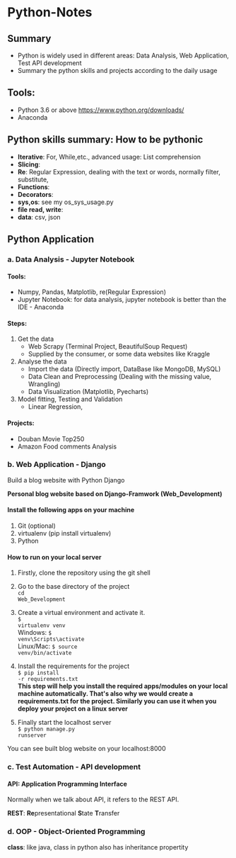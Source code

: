 # Python-Notes

## Summary
- Python is widely used in different areas: Data Analysis, Web Application, Test API development
- Summary the python skills and projects according to the daily usage
## Tools:
- Python 3.6 or above https://www.python.org/downloads/
- Anaconda


## Python skills summary: How to be pythonic
- **Iterative**: For, While,etc., advanced usage: List comprehension
- **Slicing**:
- **Re**: Regular Expression, dealing with the text or words, normally filter, substitute,
- **Functions**:
- **Decorators**:
- **sys,os**: see my os_sys_usage.py
- **file read, write**:
- **data**: csv, json


## Python Application
### a. Data Analysis - Jupyter Notebook
#### Tools:
- Numpy, Pandas, Matplotlib, re(Regular Expression)
- Jupyter Notebook: for data analysis, jupyter notebook is better than the IDE - Anaconda
#### Steps:
1. Get the data
   - Web Scrapy (Terminal Project, BeautifulSoup Request)
   - Supplied by the consumer, or some data websites like Kraggle
2. Analyse the data
   - Import the data (Directly import, DataBase like MongoDB, MySQL)
   - Data Clean and Preprocessing (Dealing with the missing value, Wrangling)
   - Data Visualization (Matplotlib, Pyecharts)
3. Model fitting, Testing and Validation
   - Linear Regression, 
#### Projects:
- Douban Movie Top250 
- Amazon Food comments Analysis
### b. Web Application - Django
Build a blog website with Python Django

**Personal blog website based on Django-Framwork (Web_Development)**

#### Install the following apps on your machine
1. Git (optional)
2. virtualenv (pip install virtualenv)
3. Python

#### How to run on your local server
1. Firstly, clone the repository using the git shell <br>

2. Go to the base directory of the project <br>
<code>cd Web_Development </code> <br>
3. Create a virtual environment and activate it. <br>
<code>$ virtualenv venv</code> <br>
Windows: <code>$ venv\Scripts\activate</code> <br>
Linux/Mac: <code>$ source venv/bin/activate</code> <br>
4. Install the requirements for the project <br>
<code>$ pip install -r requirements.txt</code>  <br>
**This step will help you install the required apps/modules on your local machine automatically. That's also why we would create a requirements.txt for the project. Similarly you can use it when you deploy your project on a linux server**
5. Finally start the localhost server<br>
<code>$ python manage.py runserver</code> <br>

You can see built blog website on your localhost:8000

### c. Test Automation - API development
#### API: Application Programming Interface
Normally when we talk about API, it refers to the REST API.

**REST**: **Re**presentational **S**tate **T**ransfer

### d. OOP - Object-Oriented Programming
**class**: like java, class in python also has inheritance propertity


